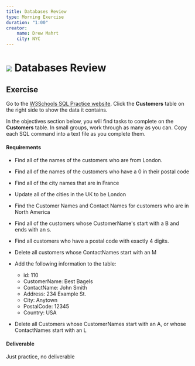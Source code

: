 ```yaml
---
title: Databases Review
type: Morning Exercise
duration: "1:00"
creator:
    name: Drew Mahrt
    city: NYC
---
```


# ![](https://ga-dash.s3.amazonaws.com/production/assets/logo-9f88ae6c9c3871690e33280fcf557f33.png) Databases Review

## Exercise

Go to the [W3Schools SQL Practice website](http://www.w3schools.com/sql/trysql.asp?filename=trysql_delete). Click the **Customers** table on the right side to show the data it contains.

In the objectives section below, you will find tasks to complete on the **Customers** table. In small groups, work through as many as you can. Copy each SQL command into a text file as you complete them.

#### Requirements

- Find all of the names of the customers who are from London.
- Find all of the names of the customers who have a 0 in their postal code
- Find all of the city names that are in France
- Update all of the cities in the UK to be London
- Find the Customer Names and Contact Names for customers who are in North America
- Find all of the customers whose CustomerName's start with a B and ends with an s.
- Find all customers who have a postal code with exactly 4 digits.
- Delete all customers whose ContactNames start with an M
- Add the following information to the table:
    - id: 110
    - CustomerName: Best Bagels
    - ContactName: John Smith
    - Address: 234 Example St.
	- City: Anytown
    - PostalCode: 12345
    - Country: USA
    
- Delete all Customers whose CustomerNames start with an A, or whose ContactNames start with an L

#### Deliverable

Just practice, no deliverable
